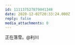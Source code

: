 ```yaml
---
id: 111137527879441348
date: 2020-12-02T20:33:24.000Z
reply: false
media_attachments: 0
---
```


正在落雪。@利川


